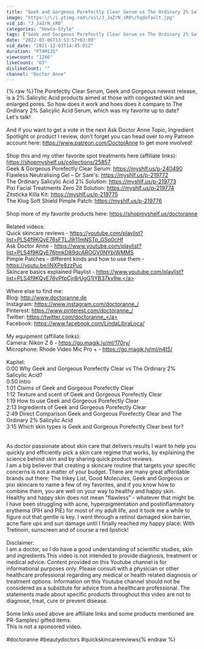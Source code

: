 ```yaml
---
title: "Geek and Gorgeous Porefectly Clear Serum vs The Ordinary 2% Salicylic Acid | Doctors Review"
image: "https:\/\/i.ytimg.com\/vi\/J_JaZrN_sR0\/hqdefault.jpg"
vid_id: "J_JaZrN_sR0"
categories: "Howto-Style"
tags: ["Geek and Gorgeous Porefectly Clear Serum vs The Ordinary 2% Salicylic Acid | Doctors Review","Geek and Gorgeous Porefectly Clear Serum vs The Ordinary 2% Salicylic Acid","geek and gorgeous vs the ordinary"]
date: "2022-03-06T13:53:57+03:00"
vid_date: "2021-12-03T14:45:01Z"
duration: "PT4M13S"
viewcount: "1246"
likeCount: "63"
dislikeCount: ""
channel: "Doctor Anne"
---
```

{% raw %}The Porefectly Clear Serum, Geek and Gorgeous newest release, is a 2% Salicylic Acid products aimed at those with congested skin and enlarged pores. So how does it work and hoes does it compare to The Ordinary 2% Salicylic Acid Serum, which was my favorite up to date?<br />Let's talk!<br /><br />And if you want to get a vote in the next Ask Doctor Anne Topic, Ingredient Spotlight or product I review, don't forget you can head over to my Patreon account here: <a rel="nofollow" target="blank" href="https://www.patreon.com/DoctorAnne">https://www.patreon.com/DoctorAnne</a> to get more involved!<br /><br />Shop this and my other favorite spot treatments here (affiliate links): <br /><a rel="nofollow" target="blank" href="https://shopmyshelf.us/collections/25857">https://shopmyshelf.us/collections/25857</a><br />Geek &amp; Gorgeous Porefectly Clear Serum: <a rel="nofollow" target="blank" href="https://myshlf.us/p-240490">https://myshlf.us/p-240490</a><br />Flawless Neutralising Gel – Dr Sam's: <a rel="nofollow" target="blank" href="https://myshlf.us/p-219772">https://myshlf.us/p-219772</a><br />The Ordinary Salicylic Acid 2% Solution: <a rel="nofollow" target="blank" href="https://myshlf.us/p-219773">https://myshlf.us/p-219773</a><br />Pixi Facial Treatments Zero Zit Solution: <a rel="nofollow" target="blank" href="https://myshlf.us/p-219774">https://myshlf.us/p-219774</a><br />Zitsticka Killa Kit: <a rel="nofollow" target="blank" href="https://myshlf.us/p-219775">https://myshlf.us/p-219775</a><br />The Klog Soft Shield Pimple Patch: <a rel="nofollow" target="blank" href="https://myshlf.us/p-219776">https://myshlf.us/p-219776</a><br /><br />Shop more of my favorite products here: <a rel="nofollow" target="blank" href="https://shopmyshelf.us/doctoranne">https://shopmyshelf.us/doctoranne</a><br /><br />Related videos:<br />Quick skincare reviews - <a rel="nofollow" target="blank" href="https://youtube.com/playlist?list=PLS4f9KQyE76sFTLJ9j11mNSTp_GSp0cHf">https://youtube.com/playlist?list=PLS4f9KQyE76sFTLJ9j11mNSTp_GSp0cHf</a><br />Ask Doctor Anne - <a rel="nofollow" target="blank" href="https://www.youtube.com/playlist?list=PLS4f9KQyE76tmkD89dcAROGV0NYbjWMMS">https://www.youtube.com/playlist?list=PLS4f9KQyE76tmkD89dcAROGV0NYbjWMMS</a><br />Pimple Patches - different kinds and how to use them - <a rel="nofollow" target="blank" href="https://youtu.be/jNXPe8zzPuc">https://youtu.be/jNXPe8zzPuc</a><br />Skincare basics explained Playlist - <a rel="nofollow" target="blank" href="https://www.youtube.com/playlist?list=PLS4f9KQyE76vPfpCjr8rUgG1IYB37kv9w.">https://www.youtube.com/playlist?list=PLS4f9KQyE76vPfpCjr8rUgG1IYB37kv9w.</a><br /><br />Where else to find me:<br />Blog: <a rel="nofollow" target="blank" href="http://www.doctoranne.de">http://www.doctoranne.de</a> <br />Instagram: <a rel="nofollow" target="blank" href="https://www.instagram.com/doctoranne_/">https://www.instagram.com/doctoranne_/</a><br />Pinterest: <a rel="nofollow" target="blank" href="https://www.pinterest.com/doctoranne_/">https://www.pinterest.com/doctoranne_/</a><br />Twitter: <a rel="nofollow" target="blank" href="https://twitter.com/doctoranne_">https://twitter.com/doctoranne_</a><br />Facebook: <a rel="nofollow" target="blank" href="https://www.facebook.com/LindaLibraLoca/">https://www.facebook.com/LindaLibraLoca/</a><br /><br />My equipment (affiliate links):<br />Camera: Nikon Z 6 - <a rel="nofollow" target="blank" href="https://go.magik.ly/ml/170ry/">https://go.magik.ly/ml/170ry/</a><br />Microphone: Rhode Video Mic Pro + - <a rel="nofollow" target="blank" href="https://go.magik.ly/ml/n4t5/">https://go.magik.ly/ml/n4t5/</a><br /><br />Kapitel:<br />0:00 Why Geek and Gorgeous Porefectly Clear vs The Ordinary 2% Salicylic Acid?<br />0:50 Intro<br />1:01 Claims of Geek and Gorgeous Porefectly Clear<br />1:12 Texture and scent of Geek and Gorgeous Porefectly Clear<br />1:19 How to use Geek and Gorgeous Porefectly Clear<br />2:13 Ingredients of Geek and Gorgeous Porefectly Clear<br />2:49 Direct Comparison Geek and Gorgeous Porefectly Clear and The Ordinary 2% Salicylic Acid<br />3:15 Which skin types is Geek and Gorgeous Porefectly Clear best for?<br /><br /><br />As doctor passionate about skin care that delivers results I want to help you quickly and efficiently pick a skin care regime that works, by explaining the science behind skin and by sharing quick product reviews.<br />I am a big believer that creating a skincare routine that targets your specific concerns is not a matter of your budget. There are many great affordable brands out there: The Inkey List, Good Molecules, Geek and Gorgeous or pixi skincare to name a few of my favorites, and if you know how to combine them, you are well on your way to healthy and happy skin.<br />Healthy and happy skin does not mean &quot;flawless&quot; - whatever that might be. I have been struggling with acne, hyperpigmentation and postinflammatory erythema (PIH and PIE) for most of my adult life, and it took me a while to figure out that gentle is key. I went through a retinol damaged skin barrier, acne flare ups and sun damage until I finally reached my happy place: With Tretinoin, sunscreen and of course a red lipstick!<br /><br />Disclaimer: <br />I am a doctor, so I do have a good understanding of scientific studies, skin and ingredients.This video is not intended to provide diagnosis, treatment or medical advice. Content provided on this Youtube channel is for informational purposes only. Please consult with a physician or other healthcare professional regarding any medical or health related diagnosis or treatment options. Information on this Youtube channel should not be considered as a substitute for advice from a healthcare professional. The statements made about specific products throughout this video are not to diagnose, treat, cure or prevent disease.<br /><br />Some links used above are affiliate links and some products mentioned are PR-Samples/ gifted items.<br />This is not a sponsored video.<br /><br />#doctoranne #beautydoctors #quickskincarereviews{% endraw %}
